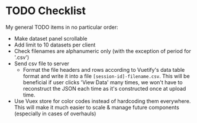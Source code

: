 # TODO Checklist
My general TODO items in no particular order:
* Make dataset panel scrollable
* Add limit to 10 datasets per client
* Check filenames are alphanumeric only (with the exception of period for '.csv')
* Send csv file to server
  * Format the file headers and rows according to Vuetify's data table format and write it into a file `[session-id]-filename.csv`. This will be beneficial if user clicks 'View Data' many times, we won't have to reconstruct the JSON each time as it's constructed once at upload time.
* Use Vuex store for color codes instead of hardcoding them everywhere. This will make it much easier to scale & manage future components (especially in cases of overhauls)
